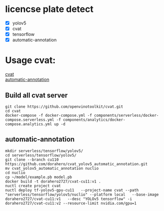 # licencse plate detect
- [x] yolov5
- [x] cvat
- [x] tensorflow
- [x] automatic-annotation

# Usage cvat:
[cvat](https://github.com/openvinotoolkit/cvat)  
[automatic-annotation](https://github.com/openvinotoolkit/cvat/tree/develop/serverless/tensorflow/faster_rcnn_inception_v2_coco/nuclio)
## Build all cvat server
```shell
git clone https://github.com/openvinotoolkit/cvat.git
cd cvat
docker-compose -f docker-compose.yml -f components/serverless/docker-compose.serverless.yml -f components/analytics/docker-compose.analytics.yml up -d
```
## automatic-annotation
```shell
mkdir serverless/tensorflow/yolov5/
cd serverless/tensorflow/yolov5/
git clone --branch cu110 https://github.com/dorahero/cvat_yolov5_automatic_annotation.git
mv cvat_yolov5_automatic_annotation nuclio
cd nuclio
cp ~/model/example.pb model.pb
docker build -t dorahero2727/cvat-cu11:v1 .
nuctl create project cvat
nuctl deploy tf-yolov5-gpu-cu11   --project-name cvat --path "serverless/tensorflow/yolov5/nuclio" --platform local   --base-image  dorahero2727/cvat-cu11:v1   --desc "YOLOv5 tensorflow" -i dorahero2727/cvat-cu11:v2 --resource-limit nvidia.com/gpu=1
```
